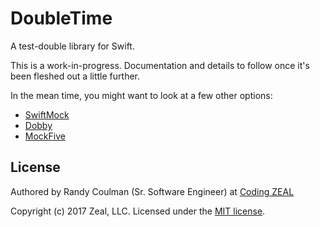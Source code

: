# DoubleTime

A test-double library for Swift.

This is a work-in-progress.  Documentation and details to follow once it's been fleshed out a little further.

In the mean time, you might want to look at a few other options:

* [SwiftMock](https://github.com/mflint/SwiftMock)
* [Dobby](https://github.com/rheinfabrik/Dobby)
* [MockFive](http://pairtree.io/2016/01/10/mockfive-simple-reliable-mocks-in-swift/)

## License

Authored by Randy Coulman (Sr. Software Engineer) at [Coding ZEAL](https://codingzeal.com?utm_source=github)

Copyright (c) 2017 Zeal, LLC.  Licensed under the [MIT license](https://opensource.org/licenses/MIT).

